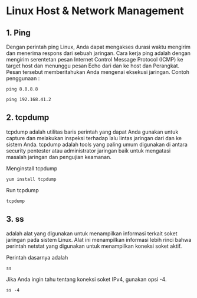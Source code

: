 # Linux Host & Network Management

## 1. Ping
Dengan perintah ping Linux, Anda dapat mengakses durasi waktu mengirim dan menerima respons dari sebuah jaringan. Cara kerja ping adalah dengan mengirim serentetan pesan Internet Control Message Protocol (ICMP) ke target host dan menunggu pesan Echo dari dan ke host dan Perangkat. Pesan tersebut memberitahukan Anda mengenai eksekusi jaringan. Contoh penggunaan :

    ping 8.8.8.8

    ping 192.168.41.2


## 2. tcpdump
tcpdump adalah utilitas baris perintah yang dapat Anda gunakan untuk capture dan melakukan inspeksi terhadap lalu lintas jaringan dari dan ke sistem Anda. tcpdump adalah tools yang paling umum digunakan di antara security pentester atau administrator jaringan baik untuk mengatasi masalah jaringan dan pengujian keamanan.

Menginstall tcpdump 

    yum install tcpdump

Run tcpdump

    tcpdump

## 3. ss
adalah alat yang digunakan untuk menampilkan informasi terkait soket jaringan pada sistem Linux. Alat ini menampilkan informasi lebih rinci bahwa perintah netstat yang digunakan untuk menampilkan koneksi soket aktif.

Perintah dasarnya adalah 

    ss

Jika Anda ingin tahu tentang koneksi soket IPv4, gunakan opsi -4.

    ss -4